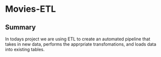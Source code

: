 # Movies-ETL

## Summary

In todays project we are using ETL to create an automated pipeline that takes in new data, performs the apprpriate transfomations, and loads data into existing tables. 
